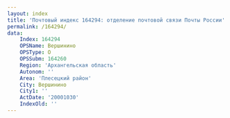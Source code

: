 ```yaml
---
layout: index
title: 'Почтовый индекс 164294: отделение почтовой связи Почты России'
permalink: /164294/
data:
    Index: 164294
    OPSName: Вершинино
    OPSType: О
    OPSSubm: 164260
    Region: 'Архангельская область'
    Autonom: ''
    Area: 'Плесецкий район'
    City: Вершинино
    City1: ''
    ActDate: '20001030'
    IndexOld: ''
---
```

